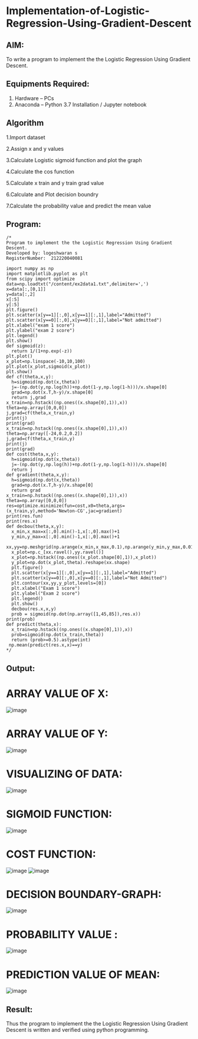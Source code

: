 # Implementation-of-Logistic-Regression-Using-Gradient-Descent

## AIM:
To write a program to implement the the Logistic Regression Using Gradient Descent.

## Equipments Required:
1. Hardware – PCs
2. Anaconda – Python 3.7 Installation / Jupyter notebook

## Algorithm
1.Import dataset

2.Assign x and y values

3.Calculate Logistic sigmoid function and plot the graph

4.Calculate the cos function

5.Calculate x train and y train grad value

6.Calculate and Plot decision boundry

7.Calculate the probability value and predict the mean value

## Program:
```
/*
Program to implement the the Logistic Regression Using Gradient Descent.
Developed by: logeshwaran s
RegisterNumber:  212220040081

import numpy as np
import matplotlib.pyplot as plt
from scipy import optimize
data=np.loadtxt("/content/ex2data1.txt",delimiter=',')
x=data[:,[0,1]]
y=data[:,2]
x[:5]
y[:5]
plt.figure()
plt.scatter(x[y==1][:,0],x[y==1][:,1],label="Admitted")
plt.scatter(x[y==0][:,0],x[y==0][:,1],label="Not admitted")
plt.xlabel("exam 1 score")
plt.ylabel("exam 2 score")
plt.legend()
plt.show()
def sigmoid(z):
  return 1/(1+np.exp(-z))
plt.plot()
x_plot=np.linspace(-10,10,100)
plt.plot(x_plot,sigmoid(x_plot))
plt.show()
def cf(theta,x,y):
  h=sigmoid(np.dot(x,theta))
  j=-(np.dot(y,np.log(h))+np.dot(1-y,np.log(1-h)))/x.shape[0]
  grad=np.dot(x.T,h-y)/x.shape[0]
  return j,grad
x_train=np.hstack((np.ones((x.shape[0],1)),x))
theta=np.array([0,0,0])
j,grad=cf(theta,x_train,y)
print(j)
print(grad)
x_train=np.hstack((np.ones((x.shape[0],1)),x))
theta=np.array([-24,0.2,0.2])
j,grad=cf(theta,x_train,y)
print(j)
print(grad)
def cost(theta,x,y):
  h=sigmoid(np.dot(x,theta))
  j=-(np.dot(y,np.log(h))+np.dot(1-y,np.log(1-h)))/x.shape[0]
  return j
def gradient(theta,x,y):
  h=sigmoid(np.dot(x,theta))
  grad=np.dot(x.T,h-y)/x.shape[0]
  return grad
x_train=np.hstack((np.ones((x.shape[0],1)),x))
theta=np.array([0,0,0])
res=optimize.minimize(fun=cost,x0=theta,args=(x_train,y),method='Newton-CG',jac=gradient)
print(res.fun)
print(res.x)
def decbou(theta,x,y):
  x_min,x_max=x[:,0].min()-1,x[:,0].max()+1
  y_min,y_max=x[:,0].min()-1,x[:,0].max()+1
  xx,yy=np.meshgrid(np.arange(x_min,x_max,0.1),np.arange(y_min,y_max,0.01))
  x_plot=np.c_[xx.ravel(),yy.ravel()]
  x_plot=np.hstack((np.ones((x_plot.shape[0],1)),x_plot))
  y_plot=np.dot(x_plot,theta).reshape(xx.shape)
  plt.figure()
  plt.scatter(x[y==1][:,0],x[y==1][:,1],label="Admitted")
  plt.scatter(x[y==0][:,0],x[y==0][:,1],label="Not Admitted")
  plt.contour(xx,yy,y_plot,levels=[0])
  plt.xlabel("Exam 1 score")
  plt.ylabel("Exam 2 score")
  plt.legend()
  plt.show()
  decbou(res.x,x,y)
  prob = sigmoid(np.dot(np.array([1,45,85]),res.x))
print(prob)
def predict(theta,x):
  x_train=np.hstack((np.ones((x.shape[0],1)),x))
  prob=sigmoid(np.dot(x_train,theta))
  return (prob>=0.5).astype(int)
 np.mean(predict(res.x,x)==y)
*/
```

## Output:
# ARRAY VALUE OF X:
![image](https://github.com/ATHDY005/-Implementation-of-Logistic-Regression-Using-Gradient-Descent/assets/84709944/579c4d6a-6e5d-464f-8372-058086d148f3)
# ARRAY VALUE OF Y:
![image](https://github.com/ATHDY005/-Implementation-of-Logistic-Regression-Using-Gradient-Descent/assets/84709944/5b8f07c6-875e-46dc-ab6b-807cae948ca1)
# VISUALIZING OF DATA:
![image](https://github.com/ATHDY005/-Implementation-of-Logistic-Regression-Using-Gradient-Descent/assets/84709944/8f8ee2c2-277b-41df-918a-02492af86764)
# SIGMOID FUNCTION:
![image](https://github.com/ATHDY005/-Implementation-of-Logistic-Regression-Using-Gradient-Descent/assets/84709944/e7835b35-b17a-40de-9b9c-2a0ff3cff7a3)
# COST FUNCTION:
![image](https://github.com/ATHDY005/-Implementation-of-Logistic-Regression-Using-Gradient-Descent/assets/84709944/eeef03f6-9240-46a4-aaa5-3d1517af3aed)
![image](https://github.com/ATHDY005/-Implementation-of-Logistic-Regression-Using-Gradient-Descent/assets/84709944/cb58d3e7-3548-4a69-80a8-c0101d9c6601)
# DECISION BOUNDARY-GRAPH:
![image](https://github.com/ATHDY005/-Implementation-of-Logistic-Regression-Using-Gradient-Descent/assets/84709944/5e6ed937-7f09-4e22-883a-e787316035f9)
# PROBABILITY VALUE :
![image](https://github.com/ATHDY005/-Implementation-of-Logistic-Regression-Using-Gradient-Descent/assets/84709944/400bf928-112d-4862-9d18-526de362d282)
# PREDICTION VALUE OF MEAN:
![image](https://github.com/ATHDY005/-Implementation-of-Logistic-Regression-Using-Gradient-Descent/assets/84709944/855de139-e74d-47db-8785-879982d73208)


## Result:
Thus the program to implement the the Logistic Regression Using Gradient Descent is written and verified using python programming.

